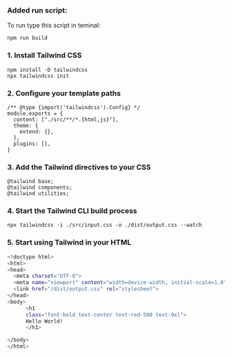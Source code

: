 ### Added run script:

To run type this script in teminal:

```
npm run build
```

### 1. Install Tailwind CSS

```
npm install -D tailwindcss
npx tailwindcss init
```

### 2. Configure your template paths

```
/** @type {import('tailwindcss').Config} */
module.exports = {
  content: ["./src/**/*.{html,js}"],
  theme: {
    extend: {},
  },
  plugins: [],
}
```

### 3. Add the Tailwind directives to your CSS

```
@tailwind base;
@tailwind components;
@tailwind utilities;
```

### 4. Start the Tailwind CLI build process

```
npx tailwindcss -i ./src/input.css -o ./dist/output.css --watch
```

### 5. Start using Tailwind in your HTML

```sh
<!doctype html>
<html>
<head>
  <meta charset="UTF-8">
  <meta name="viewport" content="width=device-width, initial-scale=1.0">
  <link href="/dist/output.css" rel="stylesheet">
</head>
<body>
      <h1 
      class="font-bold text-center text-red-500 text-9xl">
      Hello World!
      </h1>

</body>
</html>
```
